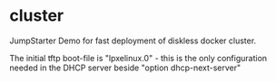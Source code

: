 # cluster

JumpStarter Demo for fast deployment of diskless docker cluster.

The initial tftp boot-file is "lpxelinux.0" - this is the only configuration needed in the DHCP server beside "option dhcp-next-server"
